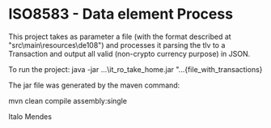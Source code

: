 # ISO8583 - Data element Process

This project takes as parameter a file (with the format described at "src\main\resources\de108") and processes it parsing the tlv to a Transaction and output all valid (non-crypto currency purpose) in JSON.

To run the project:
java -jar ...\it_ro_take_home.jar "...\{file_with_transactions}

The jar file was generated by the maven command:

mvn clean compile assembly:single


Italo Mendes
